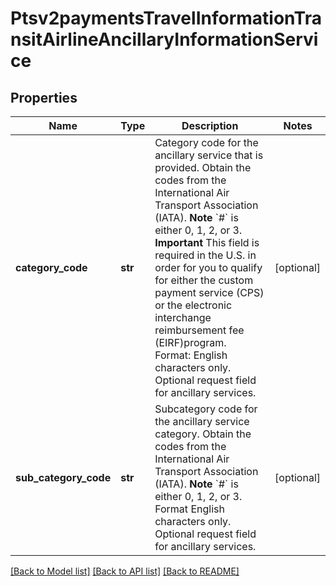 # Ptsv2paymentsTravelInformationTransitAirlineAncillaryInformationService

## Properties
Name | Type | Description | Notes
------------ | ------------- | ------------- | -------------
**category_code** | **str** | Category code for the ancillary service that is provided. Obtain the codes from the International Air Transport Association (IATA). **Note** &#x60;#&#x60; is either 0, 1, 2, or 3. **Important** This field is required in the U.S. in order for you to qualify for either the custom payment service (CPS) or the electronic interchange reimbursement fee (EIRF)program. Format: English characters only. Optional request field for ancillary services.  | [optional] 
**sub_category_code** | **str** | Subcategory code for the ancillary service category. Obtain the codes from the International Air Transport Association (IATA). **Note** &#x60;#&#x60; is either 0, 1, 2, or 3. Format  English characters only. Optional request field for ancillary services.  | [optional] 

[[Back to Model list]](../README.md#documentation-for-models) [[Back to API list]](../README.md#documentation-for-api-endpoints) [[Back to README]](../README.md)


